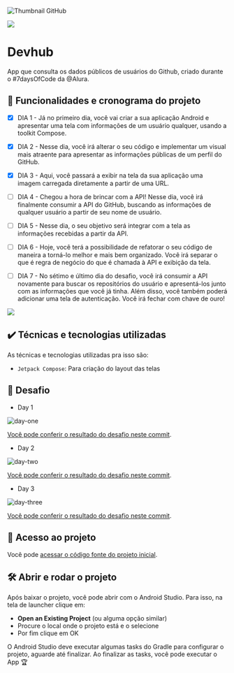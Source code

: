 ![Thumbnail GitHub](https://user-images.githubusercontent.com/8989346/123294187-ff901300-d4ea-11eb-963c-ac1561afac6f.png)

![](https://img.shields.io/github/license/alura-cursos/android-com-kotlin-personalizando-ui)

# Devhub

App que consulta os dados públicos de usuários do Github, criado durante o #7daysOfCode da @Alura.

## 🔨 Funcionalidades e cronograma do projeto

- [x] DIA 1 - Já no primeiro dia, você vai criar a sua aplicação Android e apresentar uma tela com informações de um usuário qualquer, usando a toolkit Compose.

- [x] DIA 2 - Nesse dia, você irá alterar o seu código e implementar um visual mais atraente para apresentar as informações públicas de um perfil do GitHub.

- [x] DIA 3 - Aqui, você passará a exibir na tela da sua aplicação uma imagem carregada diretamente a partir de uma URL.

- [ ] DIA 4 - Chegou a hora de brincar com a API! Nesse dia, você irá finalmente consumir a API do GitHub, buscando as informações de qualquer usuário a partir de seu nome de usuário.

- [ ] DIA 5 - Nesse dia, o seu objetivo será integrar com a tela as informações recebidas a partir da API.

- [ ] DIA 6 - Hoje, você terá a possibilidade de refatorar o seu código de maneira a torná-lo melhor e mais bem organizado. Você irá separar o que é regra de negócio do que é chamada à API e exibição da tela.

- [ ] DIA 7 - No sétimo e último dia do desafio, você irá consumir a API novamente para buscar os repositórios do usuário e apresentá-los junto com as informações que você já tinha. Além disso, você também poderá adicionar uma tela de autenticação. Você irá fechar com chave de ouro!

![](img/amostra.gif)

## ✔️ Técnicas e tecnologias utilizadas

As técnicas e tecnologias utilizadas pra isso são:

- `Jetpack Compose`: Para criação do layout das telas

## 🎯 Desafio

- Day 1

![day-one](https://github.com/jonathastassi/devhub_android/blob/main/prints/day_1.png)

[Você pode conferir o resultado do desafio neste commit](https://github.com/jonathastassi/devhub_android/commit/4d319fa34e93f9f7e87242c75875398ae27a5aae).

- Day 2

![day-two](https://github.com/jonathastassi/devhub_android/blob/main/prints/day_2.png)

[Você pode conferir o resultado do desafio neste commit](https://github.com/jonathastassi/devhub_android/commit/58f685604e7633cf69174da3c68eee0828524b51).

- Day 3

![day-three](https://github.com/jonathastassi/devhub_android/blob/main/prints/day_3.png)

[Você pode conferir o resultado do desafio neste commit](https://github.com/jonathastassi/devhub_android/commit/e2179a0a5ecfb72bd888408ab64b4667f8be4b0f).

## 📁 Acesso ao projeto

Você pode [acessar o código fonte do projeto inicial](https://github.com/jonathastassi/devhub_android).

## 🛠️ Abrir e rodar o projeto

Após baixar o projeto, você pode abrir com o Android Studio. Para isso, na tela de launcher clique em:

- **Open an Existing Project** (ou alguma opção similar)
- Procure o local onde o projeto está e o selecione
- Por fim clique em OK

O Android Studio deve executar algumas tasks do Gradle para configurar o projeto, aguarde até finalizar. Ao finalizar as tasks, você pode executar o App 🏆
